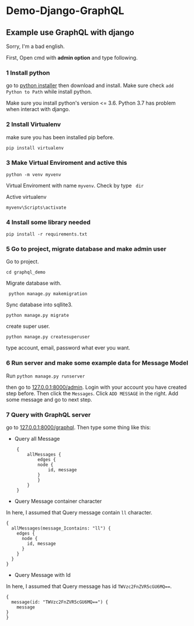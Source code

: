 # Demo-Django-GraphQL

## Example use GraphQL with django

Sorry, I'm a bad english.

First, Open cmd with **admin option** and type following.

### 1 Install python

  go to [python installer](https://www.python.org/downloads/release/python-365/) then download and install. Make sure check `add Python to Path` while install python.

  Make sure you install python's version <= 3.6. Python 3.7 has problem when interact with django.

### 2 Install Virtualenv

make sure you has been installed pip before.

``` pip install virtualenv ```

### 3 Make Virtual Enviroment and active this

``` python -m venv myvenv ```

Virtual Enviroment with name `myvenv`. Check by type ` dir`


Active virtualenv

``` myvenv\Scripts\activate ```

### 4 Install some library needed

``` pip install -r requirements.txt ```

### 5 Go to project, migrate database and make admin user

Go to project.

``` cd graphql_demo ```

Migrate database with.

``` python manage.py makemigration```

Sync database into sqllite3.

``` python manage.py migrate ```

create super user.

``` python manage.py createsuperuser ```

type account, email, password what ever you want.


### 6 Run server and make some example data for Message Model

Run ``` python manage.py runserver ```

then go to [127.0.0.1:8000/admin](http://127.0.0.1:8000/admin/). Login with your account you have created step before. Then click the ```Messages```.  Click ```ADD MESSAGE``` in the right. Add some message and go to next step.

### 7 Query with GraphQL server

go to [127.0.0.1:8000/graphql](http://127.0.0.1:8000/graphql). Then type some thing like this:

+ Query all Message

```
    {
        allMessages {
            edges {
            node {
                id, message
            }
            }
        }
    }
```

+ Query Message container character

In here, I assumed that Query message contain `ll` character.

```
{
  allMessages(message_Icontains: "ll") {
    edges {
      node {
        id, message
      }
    }
  }
}
```

+ Query Message with Id

In here, I assumed that Query message has id `TWVzc2FnZVR5cGU6MQ==`.

```
{
  message(id: "TWVzc2FnZVR5cGU6MQ==") {
    message
}
}
```


